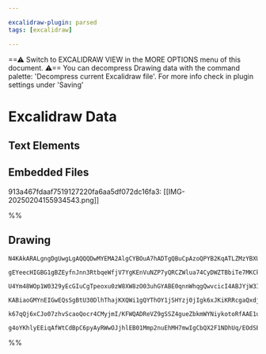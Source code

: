 ```yaml
---

excalidraw-plugin: parsed
tags: [excalidraw]

---
```

==⚠  Switch to EXCALIDRAW VIEW in the MORE OPTIONS menu of this document. ⚠== You can decompress Drawing data with the command palette: 'Decompress current Excalidraw file'. For more info check in plugin settings under 'Saving'


# Excalidraw Data

## Text Elements
## Embedded Files
913a467fdaaf7519127220fa6aa5df072dc16fa3: [[IMG-20250204155934543.png]]

%%
## Drawing
```compressed-json
N4KAkARALgngDgUwgLgAQQQDwMYEMA2AlgCYBOuA7hADTgQBuCpAzoQPYB2KqATLZMzYBXUtiRoIACyhQ4zZAHoFAc0JRJQgEYA6bGwC2CgF7N6hbEcK4OCtptbErHALRY8RMpWdx8Q1TdIEfARcZgRmBShcZQUebQAObR4aOiCEfQQOKGZuAG1wMFAwYogSbggOAAkAM0wATgB5AEEAYRTiyFhEcsJ9aKR+EsxuZwB2ONGABgA2AGYAVjr4uZ54

gEYeecHIGBG1gBZEyfnJnn3RtbqeWfjV7YgKEnVuNZP7yQRCZWlua74CyDWZTBbiTe7MKCkNgAawQLTY+DYpHKkOszDguECWXaJU0uGw0OUUKEHGI8MRyIkqI46MxmSgOMg1UI+HwAGVYCCJJJ8RpAoyIBCobCAOpPSQvcGQmEIDkwLnoQQeAXE74ccI5NBre5sDHYNS7LWTMEAiDE0nq5ia1AcISs8EIBDEbjzC6zOr3RgsdhcND/DoMJisTgAO

U4Ym48WOp1W0329yEcGIuCgTpeoxu0zW8XW8zO03uhGYABE0qnnWhqgQwvcicI4ABJYjW3IAXXummEpIAosEMlkW+3TUQONDuLb7cO2AS05Xqwh7szgk3ynU1rNcPtpqNqsncNVRvNLhtxjxJlXprhcPNiNVJuNiNg1tMq7MBcx3OJUPkOmBtQC/wBIcA0IUksHKXBJggAoAF9wGAiBcDgOAORTL8ik6D4MnKIhvgZQYGEIBAKAAIXxQlzTJBEkX

KABiaoGMYnEIGwEQsSgBtU30DlhThajKXQWi1gQYThOY1jSHYzj0jIgk6xJKiKRRcgaQxdjxLY+lpP0AAxFl2U5L9BQRMoCIkqSuJ4mUxWIZ4/TMzSsm0qzYTlBVjOVBzJK0riACVhDVDVJQKFjHI4riGj1A0XmNLyLPSHTOCgHTcH0FlDVQLYQvMnyEqStlCCML8zzi3L9AAFSwKAmlw310GCap8OysLnKiUhqsktgKA+XAKxtO18FKpyuO7Ukm

k67qQj6xCJo07zhvScaoQocr4CMyjmI/KFWQADReVZ9gSSZ4gueZbkmWYNiykotoRfAAE1uG3NYkn2eZZizWZViugijDYAxuAwyB6AIIQvzWWChvC9J/IUy1rTNLtnQIokSAKorfhNEpUeIDkEDgF0UdIEgAFk2GIBBRtwTRgj6qt8BrEKcfJGi0CBiASIRabSGUPEAAoeDWUZqF4IWRcF4XUEmbR5gASgFXyEGUO1MXKHn+euMFeFmLXNZF6W5e

g4oYKhlyEEiqAfWtCdBpC6pyAyRWwOJjhlEB01Mmp2nuEhMH7mwIgCbQX2F1NDhUq/EOdSEKAR0j0gwchkK7AAKwQbBsjZcO4DJimqZp2dUHpxmSnxS3GHK/78HdgMuiMsJggzn0BVYiEDFW7o0Bt+5ERnOn5x70Jqqbiuq/HAbYPAE26CXcJAbgmCgA
```
%%